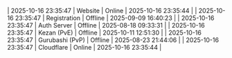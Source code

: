| 2025-10-16 23:35:47 | Website | Online | 2025-10-16 23:35:44 |
| 2025-10-16 23:35:47 | Registration | Offline | 2025-09-09 16:40:23 |
| 2025-10-16 23:35:47 | Auth Server | Offline | 2025-08-18 09:33:31 |
| 2025-10-16 23:35:47 | Kezan (PvE) | Offline | 2025-10-11 12:51:30 |
| 2025-10-16 23:35:47 | Gurubashi (PvP) | Offline | 2025-08-23 21:44:06 |
| 2025-10-16 23:35:47 | Cloudflare | Online | 2025-10-16 23:35:44 |
